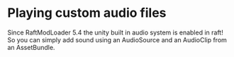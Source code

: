 # Playing custom audio files

Since RaftModLoader 5.4 the unity built in audio system is enabled in raft!  
So you can simply add sound using an AudioSource and an AudioClip from an AssetBundle.

